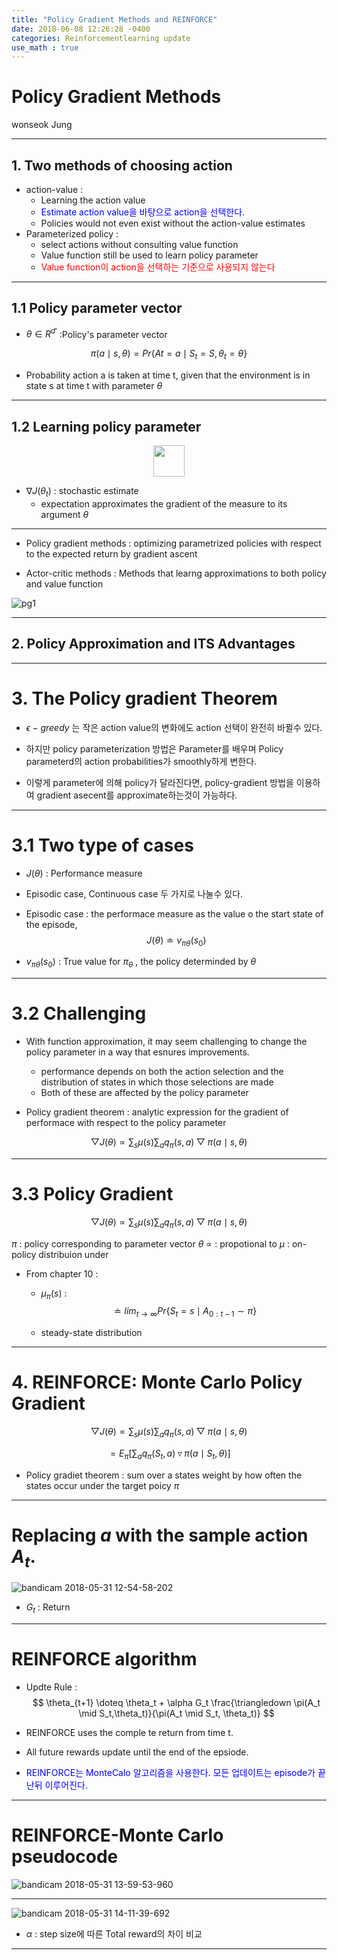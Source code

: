 ```yaml
---
title: "Policy Gradient Methods and REINFORCE"
date: 2018-06-08 12:26:28 -0400
categories: Reinforcementlearning update
use_math : true
---
```




# Policy Gradient Methods 

wonseok Jung

---
## 1. Two methods of choosing action
- action-value : 
	- Learning the action value 
	- <span style="color:blue">Estimate action value을 바탕으로 action을 선택한다. </span>
	- Policies would not even exist without the action-value estimates
- Parameterized policy :
	- select actions without consulting value function
	- Value function still be used to learn policy parameter
	- <span style="color:red">Value function이 action을 선택하는 기준으로 사용되지 않는다</span>
	
---

## 1.1 Policy parameter vector

- $\theta\in R^{d'}$ :Policy's parameter vector

$$\pi(a\mid s,\theta)=Pr \left \{ At=a \mid S_t=S,  \theta_t = \theta \right \}$$

- Probability action a is taken at time t, given that the environment is in state s at time t with parameter $\theta$

---

## 1.2 Learning policy parameter



<center><img src="https://user-images.githubusercontent.com/11300712/40633437-c1403c9a-632a-11e8-9929-3b23debeacda.gif" weight="200", height="50"></center>

- $\nabla J (\theta_t)$ : stochastic estimate
	- expectation approximates the gradient of the measure to its argument $\theta$
	
---



- Policy gradient methods : optimizing parametrized policies with respect to the expected return  by gradient ascent

- Actor-critic methods : Methods that learng approximations to both policy and value function 

![pg1](https://user-images.githubusercontent.com/11300712/40636229-062dd57a-6339-11e8-9497-280cbae7cef7.JPG)

---


## 2. Policy Approximation and ITS Advantages


---

# 3. The Policy gradient Theorem

- $\epsilon-greedy$ 는 작은 action value의 변화에도 action 선택이 완전히 바뀔수 있다. 

- 하지만 policy parameterization 방법은 Parameter를 배우며 Policy parameterd의 action probabilities가 smoothly하게 변한다. 

- 이렇게 parameter에 의해 policy가 달라진다면, policy-gradient 방법을 이용하여 gradient asecent를 approximate하는것이 가능하다. 

---

# 3.1 Two type of cases


- $J(\theta)$ : Performance measure 
- Episodic case, Continuous case 두 가지로 나눌수 있다. 

- Episodic case : the performace measure as the value o the start state of the episode, 
$$J(\theta)\doteq v_{\pi \theta}(s_0)$$

- $v_{\pi \theta}(s_0)$ : True value for $\pi_{\theta}$ , the policy determinded by $\theta$



---

# 3.2 Challenging 

- With function approximation, it may seem challenging to change the policy parameter in a way that esnures improvements. 
	- performance depends on both the action selection and the distribution of states in which those selections are made
	- Both of these are affected by the policy parameter

- Policy gradient theorem : analytic expression for the gradient of performace with respect to the policy parameter

$$\bigtriangledown J(\theta) \propto \sum_{s} \mu(s) \sum_{a} q_{\pi}(s,a) \bigtriangledown\pi(a \mid s, \theta)$$


---

# 3.3 Policy Gradient

$$\bigtriangledown J(\theta) \propto \sum_{s} \mu(s) \sum_{a} q_{\pi}(s,a) \bigtriangledown\pi(a \mid s, \theta)$$

$\pi$ : policy corresponding to parameter vector $\theta$ 
$\propto$ : propotional to 
$\mu$ : on-policy distribuion under

- From chapter 10 : 
	- $\mu_{\pi}(s)$ : 
	$$\doteq lim_{t\rightarrow \infty} Pr\left \{ {S_t=s \mid A_{0:t-1} \sim \pi} \right \}$$
	
	- steady-state distribution 

---


# 4. REINFORCE: Monte Carlo Policy Gradient

$$\bigtriangledown J(\theta) \propto \sum_{s} \mu(s) \sum_{a} q_{\pi}(s,a) \bigtriangledown\pi(a \mid s, \theta)$$


$$=E_{\pi}[\sum_a q_{\pi} (S_t,a) \triangledown  \pi(a \mid S_{t},\theta)]$$

- Policy gradiet theorem : sum over a states weight by how often the states occur under the target poicy $\pi$



---

# Replacing $a$ with the sample action $A_t$. 



![bandicam 2018-05-31 12-54-58-202](https://user-images.githubusercontent.com/11300712/40760473-ea8ec19a-64d1-11e8-854f-aba8684bfe2f.jpg)

- $G_t$ : Return 



---

# REINFORCE algorithm 

- Updte Rule :
$$ \theta_{t+1} \doteq \theta_t + \alpha G_t \frac{\triangledown \pi(A_t \mid S_t,\theta_t)}{\pi(A_t \mid S_t, \theta_t)} $$

- REINFORCE uses the comple te return from time t. 
- All future rewards update until the end of the epsiode. 
- <span style="color:blue">REINFORCE는 MonteCalo 알고리즘을 사용한다. 모든 업데이트는 episode가 끝난뒤 이루어진다. </span>


---
# REINFORCE-Monte Carlo pseudocode 

![bandicam 2018-05-31 13-59-53-960](https://user-images.githubusercontent.com/11300712/40762235-e9252bf6-64da-11e8-8225-3d20d064eefc.jpg)


---

![bandicam 2018-05-31 14-11-39-692](https://user-images.githubusercontent.com/11300712/40762665-8f74a3d2-64dc-11e8-8aaa-8959dd0e9cb5.jpg)

- $\alpha$ : step size에 따른 Total reward의 차이 비교

---










